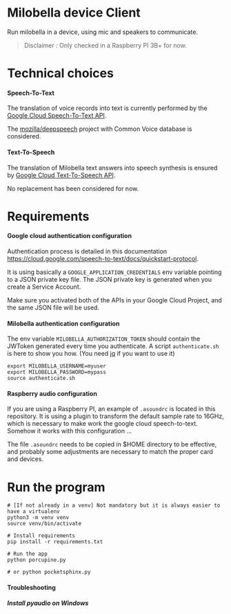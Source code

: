# Milobella device Client

Run milobella in a device, using mic and speakers to communicate.

> Disclaimer : Only checked in a Raspberry PI 3B+ for now.

# Technical choices
#### Speech-To-Text
The translation of voice records into text is currently performed by the [Google Cloud Speech-To-Text API](https://cloud.google.com/speech-to-text).

The [mozilla/deepspeech](https://github.com/mozilla/DeepSpeech) project with Common Voice database is considered.

#### Text-To-Speech
The translation of Milobella text answers into speech synthesis is ensured by [Google Cloud Text-To-Speech API](https://cloud.google.com/text-to-speech).

No replacement has been considered for now.

# Requirements
#### Google cloud authentication configuration
Authentication process is detailed in this documentation https://cloud.google.com/speech-to-text/docs/quickstart-protocol.

It is using basically a ``GOOGLE_APPLICATION_CREDENTIALS`` env variable pointing to a JSON private key file.
The JSON private key is generated when you create a Service Account.

Make sure you activated both of the APIs in your Google Cloud Project, and the same JSON file will be used.

#### Milobella authentication configuration
The env variable ``MILOBELLA_AUTHORIZATION_TOKEN`` should contain the JWToken generated every time you authenticate.
A script ``authenticate.sh`` is here to show you how. (You need [jq](https://stedolan.github.io/jq/download/) if you want to use it)
```
export MILOBELLA_USERNAME=myuser
export MILOBELLA_PASSWORD=mypass
source authenticate.sh
```

#### Raspberry audio configuration
If you are using a Raspberry PI, an example of ``.asoundrc`` is located in this repository. It is using a plugin to
transform the default sample rate to 16GHz, which is necessary to make work the google cloud speech-to-text. Somehow it works with this configuration ...

The file ``.asoundrc`` needs to be copied in $HOME directory to be effective, and probably some adjustments are necessary to match the proper card and devices.

# Run the program
```
# [If not already in a venv] Not mandatory but it is always easier to have a virtualenv
python3 -m venv venv
source venv/bin/activate

# Install requirements
pip install -r requirements.txt

# Run the app
python porcupine.py

# or python pocketsphinx.py
```

#### Troubleshooting
##### Install pyaudio on Windows

